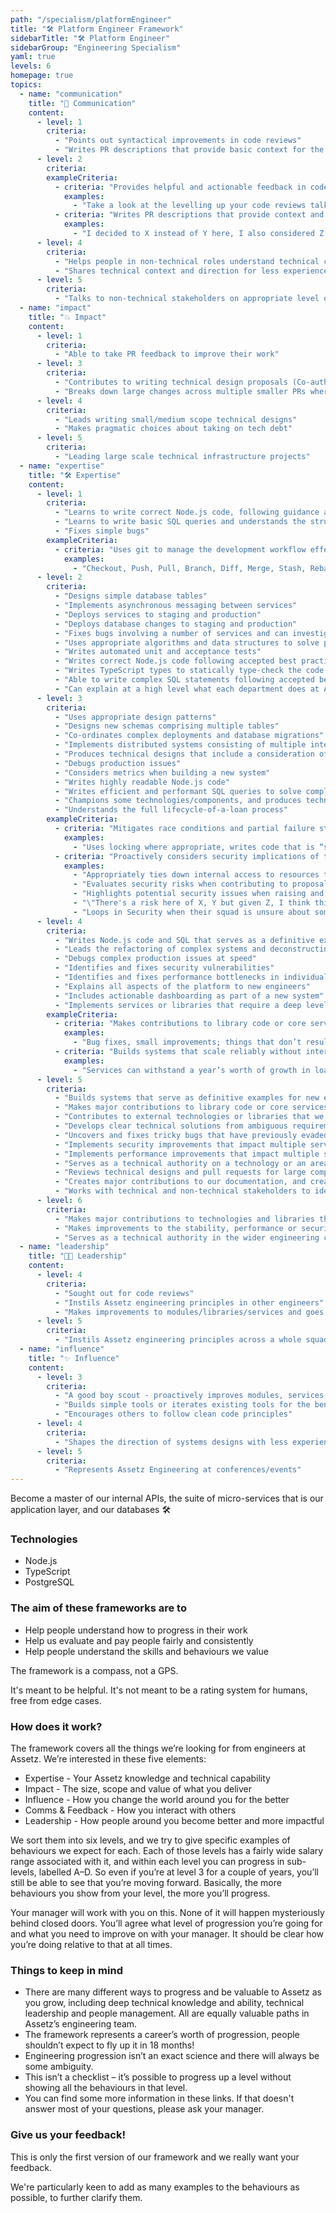 ```yaml
---
path: "/specialism/platformEngineer"
title: "🛠️ Platform Engineer Framework"
sidebarTitle: "🛠️ Platform Engineer"
sidebarGroup: "Engineering Specialism"
yaml: true
levels: 6
homepage: true
topics:
  - name: "communication"
    title: "💬 Communication"
    content:
      - level: 1
        criteria:
          - "Points out syntactical improvements in code reviews"
          - "Writes PR descriptions that provide basic context for the change"
      - level: 2
        criteria:
        exampleCriteria:
          - criteria: "Provides helpful and actionable feedback in code reviews in an empathetic manner"
            examples:
              - "Take a look at the levelling up your code reviews talk for some ideas"
          - criteria: "Writes PR descriptions that provide context and provide rationale for significant decisions"
            examples:
              - "I decided to X instead of Y here, I also considered Z but for these reasons I went with X"
      - level: 4
        criteria:
          - "Helps people in non-technical roles understand technical constraints / trade-offs"
          - "Shares technical context and direction for less experienced engineers"
      - level: 5
        criteria:
          - "Talks to non-technical stakeholders on appropriate level of abstraction"
  - name: "impact"
    title: "💥 Impact"
    content:
      - level: 1
        criteria:
          - "Able to take PR feedback to improve their work"
      - level: 3
        criteria:
          - "Contributes to writing technical design proposals (Co-authors with more experienced Engineer)"
          - "Breaks down large changes across multiple smaller PRs where appropriate"
      - level: 4
        criteria:
          - "Leads writing small/medium scope technical designs"
          - "Makes pragmatic choices about taking on tech debt"
      - level: 5
        criteria:
          - "Leading large scale technical infrastructure projects"
  - name: "expertise"
    title: "🛠️ Expertise"
    content:
      - level: 1
        criteria:
          - "Learns to write correct Node.js code, following guidance and training materials"
          - "Learns to write basic SQL queries and understands the structure of the database"
          - "Fixes simple bugs"
        exampleCriteria:
          - criteria: "Uses git to manage the development workflow effectively"
            examples:
              - "Checkout, Push, Pull, Branch, Diff, Merge, Stash, Rebase, etc."
      - level: 2
        criteria:
          - "Designs simple database tables"
          - "Implements asynchronous messaging between services"
          - "Deploys services to staging and production"
          - "Deploys database changes to staging and production"
          - "Fixes bugs involving a number of services and can investigate production issues"
          - "Uses appropriate algorithms and data structures to solve problems"
          - "Writes automated unit and acceptance tests"
          - "Writes correct Node.js code following accepted best practices"
          - "Writes TypeScript types to statically type-check the code at compile-time"
          - "Able to write complex SQL statements following accepted best practices"
          - "Can explain at a high level what each department does at Assetz and what business processes they support"
      - level: 3
        criteria:
          - "Uses appropriate design patterns"
          - "Designs new schemas comprising multiple tables"
          - "Co-ordinates complex deployments and database migrations"
          - "Implements distributed systems consisting of multiple interacting services"
          - "Produces technical designs that include a consideration of scalability"
          - "Debugs production issues"
          - "Considers metrics when building a new system"
          - "Writes highly readable Node.js code"
          - "Writes efficient and performant SQL queries to solve complex problems"
          - "Champions some technologies/components, and produces technical documentation to facilitate the learning of colleagues"
          - "Understands the full lifecycle-of-a-loan process"
        exampleCriteria:
          - criteria: "Mitigates race conditions and partial failure states in distributed systems"
            examples:
              - "Uses locking where appropriate, writes code that is “self-healing” when dealing with distributed failure (e.g. data needs to be written in two or more services)"
          - criteria: "Proactively considers security implications of their work"
            examples:
              - "Appropriately ties down internal access to resources they're working with (e.g. RPC blacklisting, BigQuery permissions)"
              - "Evaluates security risks when contributing to proposals"
              - "Highlights potential security issues when raising and reviewing pull requests - e.g. adding rate limiting in an API, or leaving a code comment to explain why we choose not to"
              - "\"There's a risk here of X, Y but given Z, I think this is OK\""
              - "Loops in Security when their squad is unsure about something by posting in #security-requests"
      - level: 4
        criteria:
          - "Writes Node.js code and SQL that serves as a definitive example for new engineers"
          - "Leads the refactoring of complex systems and deconstructing of monoliths"
          - "Debugs complex production issues at speed"
          - "Identifies and fixes security vulnerabilities"
          - "Identifies and fixes performance bottlenecks in individual services"
          - "Explains all aspects of the platform to new engineers"
          - "Includes actionable dashboarding as part of a new system"
          - "Implements services or libraries that require a deep level of domain knowledge"
        exampleCriteria:
          - criteria: "Makes contributions to library code or core services"
            examples:
              - "Bug fixes, small improvements; things that don’t result in a major change in the public API"
          - criteria: "Builds systems that scale reliably without intervention"
            examples:
              - "Services can withstand a year’s worth of growth in load/user base without needing first aid"
      - level: 5
        criteria:
          - "Builds systems that serve as definitive examples for new engineers"
          - "Makes major contributions to library code or core services"
          - "Contributes to external technologies or libraries that we depend on"
          - "Develops clear technical solutions from ambiguous requirements"
          - "Uncovers and fixes tricky bugs that have previously evaded detection"
          - "Implements security improvements that impact multiple services"
          - "Implements performance improvements that impact multiple services"
          - "Serves as a technical authority on a technology or an area of the codebase"
          - "Reviews technical designs and pull requests for large complex projects"
          - "Creates major contributions to our documentation, and creates documents that provide guidelines and best practices to other engineers"
          - "Works with technical and non-technical stakeholders to identify high-level requirements and turns them into discrete technical concerns"
      - level: 6
        criteria:
          - "Makes major contributions to technologies and libraries that we depend on"
          - "Makes improvements to the stability, performance or security of the entire platform"
          - "Serves as a technical authority in the wider engineering community"
  - name: "leadership"
    title: "👩‍💼 Leadership"
    content:
      - level: 4
        criteria:
          - "Sought out for code reviews"
          - "Instils Assetz engineering principles in other engineers"
          - "Makes improvements to modules/libraries/services and goes out of their way to help others learn from it"
      - level: 5
        criteria:
          - "Instils Assetz engineering principles across a whole squad of engineers"
  - name: "influence"
    title: "✨ Influence"
    content:
      - level: 3
        criteria:
          - "A good boy scout - proactively improves modules, services, systems and codebases they encounter"
          - "Builds simple tools or iterates existing tools for the benefit of all engineers"
          - "Encourages others to follow clean code principles"
      - level: 4
        criteria:
          - "Shapes the direction of systems designs with less experienced engineers"
      - level: 5
        criteria:
          - "Represents Assetz Engineering at conferences/events"
---
```


Become a master of our internal APIs, the suite of micro-services that is our application layer, and our databases 🛠️

### Technologies

- Node.js
- TypeScript
- PostgreSQL

### The aim of these frameworks are to

- Help people understand how to progress in their work
- Help us evaluate and pay people fairly and consistently
- Help people understand the skills and behaviours we value

The framework is a compass, not a GPS.

It's meant to be helpful. It's not meant to be a rating system for humans, free from edge cases.

### How does it work?

The framework covers all the things we’re looking for from engineers at Assetz. We’re interested in these five elements:

- Expertise - Your Assetz knowledge and technical capability
- Impact - The size, scope and value of what you deliver
- Influence - How you change the world around you for the better
- Comms & Feedback - How you interact with others
- Leadership - How people around you become better and more impactful

We sort them into six levels, and we try to give specific examples of behaviours we expect for each. Each of those levels has a fairly wide salary range associated with it, and within each level you can progress in sub-levels, labelled A–D. So even if you’re at level 3 for a couple of years, you’ll still be able to see that you’re moving forward. Basically, the more behaviours you show from your level, the more you’ll progress.

Your manager will work with you on this. None of it will happen mysteriously behind closed doors. You’ll agree what level of progression you’re going for and what you need to improve on with your manager. It should be clear how you’re doing relative to that at all times.

### Things to keep in mind

- There are many different ways to progress and be valuable to Assetz as you grow, including deep technical knowledge and ability, technical leadership and people management. All are equally valuable paths in Assetz’s engineering team.
- The framework represents a career’s worth of progression, people shouldn’t expect to fly up it in 18 months!
- Engineering progression isn’t an exact science and there will always be some ambiguity.
- This isn’t a checklist – it’s possible to progress up a level without showing all the behaviours in that level.
- You can find some more information in these links. If that doesn't answer most of your questions, please ask your manager.

### Give us your feedback!

This is only the first version of our framework and we really want your feedback.

We're particularly keen to add as many examples to the behaviours as possible, to further clarify them.
